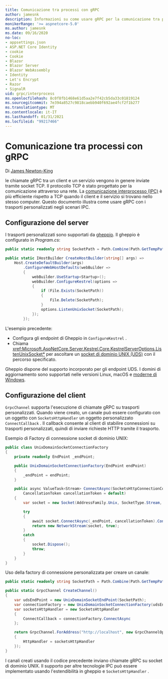 ```yaml
---
title: Comunicazione tra processi con gRPC
author: jamesnk
description: Informazioni su come usare gRPC per la comunicazione tra processi.
monikerRange: '>= aspnetcore-5.0'
ms.author: jamesnk
ms.date: 09/16/2020
no-loc:
- appsettings.json
- ASP.NET Core Identity
- cookie
- Cookie
- Blazor
- Blazor Server
- Blazor WebAssembly
- Identity
- Let's Encrypt
- Razor
- SignalR
uid: grpc/interprocess
ms.openlocfilehash: 8c0f8fb1468e61d5aa2e7f42cb5da33c01819124
ms.sourcegitcommit: 7e394a8527c9818caebb940f692ae4fcf2f1b277
ms.translationtype: MT
ms.contentlocale: it-IT
ms.lasthandoff: 01/31/2021
ms.locfileid: "99217466"
---
```

# <a name="inter-process-communication-with-grpc"></a>Comunicazione tra processi con gRPC

Di [James Newton-King](https://twitter.com/jamesnk)

le chiamate gRPC tra un client e un servizio vengono in genere inviate tramite socket TCP. Il protocollo TCP è stato progettato per la comunicazione attraverso una rete. La [comunicazione interprocesso (IPC)](https://wikipedia.org/wiki/Inter-process_communication) è più efficiente rispetto a TCP quando il client e il servizio si trovano nello stesso computer. Questo documento illustra come usare gRPC con i trasporti personalizzati negli scenari IPC.

## <a name="server-configuration"></a>Configurazione del server

I trasporti personalizzati sono supportati da [gheppio](xref:fundamentals/servers/kestrel). Il gheppio è configurato in *Program.cs*:

```csharp
public static readonly string SocketPath = Path.Combine(Path.GetTempPath(), "socket.tmp");

public static IHostBuilder CreateHostBuilder(string[] args) =>
    Host.CreateDefaultBuilder(args)
        .ConfigureWebHostDefaults(webBuilder =>
        {
            webBuilder.UseStartup<Startup>();
            webBuilder.ConfigureKestrel(options =>
            {
                if (File.Exists(SocketPath))
                {
                    File.Delete(SocketPath);
                }
                options.ListenUnixSocket(SocketPath);
            });
        });
```

L'esempio precedente:

* Configura gli endpoint di Gheppio in `ConfigureKestrel` .
* Chiama <xref:Microsoft.AspNetCore.Server.Kestrel.Core.KestrelServerOptions.ListenUnixSocket*> per ascoltare un [socket di dominio UNIX (UDS)](https://wikipedia.org/wiki/Unix_domain_socket) con il percorso specificato.

Gheppio dispone del supporto incorporato per gli endpoint UDS. I domini di aggiornamento sono supportati nelle versioni Linux, macOS e [moderne di Windows](https://devblogs.microsoft.com/commandline/af_unix-comes-to-windows/).

## <a name="client-configuration"></a>Configurazione del client

`GrpcChannel` supporta l'esecuzione di chiamate gRPC su trasporti personalizzati. Quando viene creato, un canale può essere configurato con un oggetto con `SocketsHttpHandler` un oggetto personalizzato `ConnectCallback` . Il callback consente al client di stabilire connessioni su trasporti personalizzati, quindi di inviare richieste HTTP tramite il trasporto.

Esempio di Factory di connessione socket di dominio UNIX:

```csharp
public class UnixDomainSocketConnectionFactory
{
    private readonly EndPoint _endPoint;

    public UnixDomainSocketConnectionFactory(EndPoint endPoint)
    {
        _endPoint = endPoint;
    }

    public async ValueTask<Stream> ConnectAsync(SocketsHttpConnectionContext _,
        CancellationToken cancellationToken = default)
    {
        var socket = new Socket(AddressFamily.Unix, SocketType.Stream, ProtocolType.Unspecified);

        try
        {
            await socket.ConnectAsync(_endPoint, cancellationToken).ConfigureAwait(false);
            return new NetworkStream(socket, true);
        }
        catch
        {
            socket.Dispose();
            throw;
        }
    }
}
```

Uso della factory di connessione personalizzata per creare un canale:

```csharp
public static readonly string SocketPath = Path.Combine(Path.GetTempPath(), "socket.tmp");

public static GrpcChannel CreateChannel()
{
    var udsEndPoint = new UnixDomainSocketEndPoint(SocketPath);
    var connectionFactory = new UnixDomainSocketConnectionFactory(udsEndPoint);
    var socketsHttpHandler = new SocketsHttpHandler
    {
        ConnectCallback = connectionFactory.ConnectAsync
    };

    return GrpcChannel.ForAddress("http://localhost", new GrpcChannelOptions
    {
        HttpHandler = socketsHttpHandler
    });
}
```

I canali creati usando il codice precedente inviano chiamate gRPC su socket di dominio UNIX. Il supporto per altre tecnologie IPC può essere implementato usando l'estendibilità in gheppio e `SocketsHttpHandler` .
